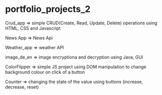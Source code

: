 # portfolio_projects_2
Crud_app => simple CRUD(Create, Read, Update, Delete) operations using HTML, CSS and Javascript

News App => News Api 

Weather_app => weather API

image_de_en => image encryptiona and decryption using Java, GUI

ColorFlipper => simple JS project using DOM manipulation to change background colour on click of a button

Counter => changing the state of the value using buttons (increase, decrease, reset)
